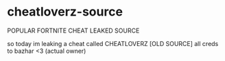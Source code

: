 # cheatloverz-source
POPULAR FORTNITE CHEAT LEAKED SOURCE


so today im leaking a cheat called CHEATLOVERZ [OLD SOURCE]
all creds to bazhar <3 (actual owner)
